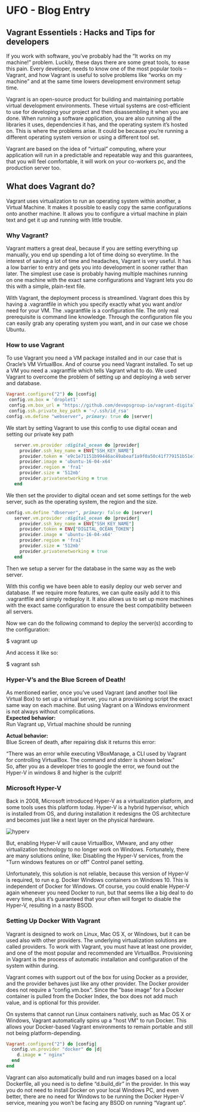 # UFO - Blog Entry

## Vagrant Essentiels : Hacks and Tips for developers

If you work with software, you’ve probably had the “It works on my machine!” problem. Luckily, these days there are some great tools, to ease this pain. Every developer, needs to know one of the most popular tools – Vagrant, and how Vagrant is useful to solve problems like “works on my machine” and at the same time lowers development environment setup time.

Vagrant is an open-source product for building and maintaining portable virtual development environments. These virtual systems are cost-efficient to use for developing your project and then disassembling it when you are done. When running a software application, you are also running all the libraries it uses, dependencies it has, and the operating system it’s hosted on. This is where the problems arise. It could be because you’re running a different operating system version or using a different tool set. 

Vagrant are based on the idea of “virtual” computing, where your application will run in a predictable and repeatable way and this guarantees, that you will feel comfortable, it will work on your co-workers pc, and the production server too. 

## What does Vagrant do?
Vagrant uses virtualization to run an operating system within another, a Virtual Machine. It makes it possible to easily copy the same configurations onto another machine. It allows you to configure a virtual machine in plain text and get it up and running with little trouble.

### Why Vagrant?
Vagrant matters a great deal, because if you are setting everything up manually, you end up spending a lot of time doing so everytime. In the interest of saving a lot of time and headaches, Vagrant is very useful. It has a low barrier to entry and gets you into development in sooner rather than later. The simplest use case is probably having multiple machines running on one machine with the exact same configurations and Vagrant lets you do this with a simple, plain-text file. 

With Vagrant, the deployment process is streamlined. Vagrant does this by having a .vagrantfile in which you specify exactly what you want and/or need for your VM. The .vagrantfile is a configuration file. The only real prerequisite is command line knowledge. 
Through the configuration file you can easily grab any operating system you want, and in our case we chose Ubuntu.

### How to use Vagrant
To use Vagrant you need a VM package installed and in our case that is Oracle’s VM VirtualBox. And of course you need Vagrant installed.
To set up a VM you need a .vagrantfile which tells Vagrant what to do.
We used Vagrant to overcome the problem of setting up and deploying a web server and database. 


```ruby
Vagrant.configure("2") do |config|
 config.vm.box = 'droplet1'
 config.vm.box_url = "https://github.com/devopsgroup-io/vagrant-digitalocean/raw/master/box/digital_ocean.box"
 config.ssh.private_key_path = '~/.ssh/id_rsa'
config.vm.define "webserver", primary: true do |server|
```

We start by setting Vagrant to use this config to use digital ocean and setting our private key path

```ruby
   server.vm.provider :digital_ocean do |provider|
     provider.ssh_key_name = ENV["SSH_KEY_NAME"]
     provider.token = 'e9c1e71151b99446ac49abeaf1a9f0a50c41f779151b51e1620d52675eda8491'ENV["DIGITAL_OCEAN_TOKEN"]
     provider.image = 'ubuntu-16-04-x64'
     provider.region = 'fra1'
     provider.size = '512mb'
     provider.privatenetworking = true
   end
```

We then set the provider to digital ocean and set some settings for the web server, such as the operating system, the region and the size.

```ruby
config.vm.define "dbserver", primary: false do |server|
   server.vm.provider :digital_ocean do |provider|
     provider.ssh_key_name = ENV["SSH_KEY_NAME"]
     provider.token = ENV["DIGITAL_OCEAN_TOKEN"]
     provider.image = 'ubuntu-16-04-x64'
     provider.region = 'fra1'
     provider.size = '512mb'
     provider.privatenetworking = true
   end
```

Then we setup a server for the database in the same way as the web server. 

With this config we have been able to easily deploy our web server and database. If we require more features, we can quite easily add it to this .vagrantfile and simply redeploy it. It also allows us to set up more machines with the exact same configuration to ensure the best compatibility between all servers.

Now we can do the following command to deploy the server(s) according to the configuration:

$ vagrant up

And access it like so:

$ vagrant ssh


### Hyper-V’s and the Blue Screen of Death!
As mentioned earlier, once you’ve used Vagrant (and another tool like Virtual Box) to set up a virtual server, you run a provisioning script the exact same way on each machine. But using Vagrant on a Windows environment is not always without complications.
<br>
**Expected behavior:**
<br>
Run Vagrant up, Virtual machine should be running
<br>

**Actual behavior:**
<br>
Blue Screen of death, after repairing disk it returns this error:

“There was an error while executing VBoxManage, a CLI used by Vagrant for controlling VirtualBox. The command and stderr is shown below.”
<br>
So, after you as a developer tries to google the error, we found out the Hyper-V in windows 8 and higher is the culprit! 

### Microsoft Hyper-V
Back in 2008, Microsoft introduced Hyper-V as a virtualization platform, and some tools uses this platform today. Hyper-V is a hybrid hypervisor, which is installed from OS, and during installation it redesigns the OS architecture and becomes just like a next layer on the physical hardware.

![hyperv](https://user-images.githubusercontent.com/11289686/33810342-d365716c-de03-11e7-9c61-ec3b0b4624c2.png)

But, enabling Hyper-V will cause VirtualBox, VMware, and any other virtualization technology to no longer work on Windows.
Fortunately, there are many solutions online, like:
Disabling the Hyper-V services, from the "Turn windows features on or off" Control panel setting.
 
Unfortunately, this solution is not reliable, because this version of Hyper-V is required, to run e.g. Docker Windows containers on Windows 10. This is independent of Docker for Windows. Of course, you could enable Hyper-V again whenever you need Docker to run, but that seems like a big deal to do every time, plus it’s guaranteed that your often will forget to disable the Hyper-V, resulting in a nasty BSOD.     

### Setting Up Docker With Vagrant
Vagrant is designed to work on Linux, Mac OS X, or Windows, but it can be used also with other providers. The underlying virtualization solutions are called providers. To work with Vagrant, you must have at least one provider, and one of the most popular and recommended are VirtualBox. Provisioning in Vagrant is the process of automatic installation and configuration of the system within during.

Vagrant comes with support out of the box for using Docker as a provider, and the provider behaves just like any other provider. The Docker provider does not require a “config.vm.box”. Since the "base image" for a Docker container is pulled from the Docker Index, the box does not add much value, and is optional for this provider.

On systems that cannot run Linux containers natively, such as Mac OS X or Windows, Vagrant automatically spins up a "host VM" to run Docker. This allows your Docker-based Vagrant environments to remain portable and still not being platform-depending.  
```ruby
Vagrant.configure("2") do |config|
  config.vm.provider "docker" do |d|
	d.image = " nginx"
  end
end
```
Vagrant can also automatically build and run images based on a local Dockerfile, all you need is to define “d.build_dir” in the provider.
In this way you do not need to install Docker on your local Windows PC, and even better, there are no need for Windows to be running the Docker Hyper-V service, meaning you won’t be facing any BSOD on running “Vagrant up”.   


 

